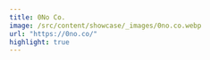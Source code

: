 ```yaml
---
title: 0No Co.
image: /src/content/showcase/_images/0no.co.webp
url: "https://0no.co/"
highlight: true
---
```

